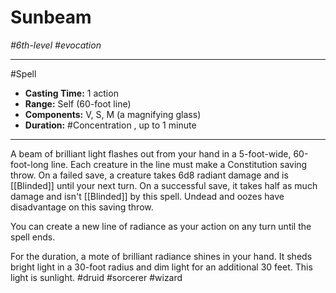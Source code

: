 # Sunbeam
*#6th-level #evocation*
___ 
#Spell
- **Casting Time:** 1 action
- **Range:** Self (60-foot line)
- **Components:** V, S, M (a magnifying glass)
- **Duration:** #Concentration , up to 1 minute
---
A beam of brilliant light flashes out from your hand in a 5-foot-wide, 60-foot-long line. Each creature in the line must make a Constitution saving throw. On a failed save, a creature takes 6d8 radiant damage and is [[Blinded]] until your next turn. On a successful save, it takes half as much damage and isn't [[Blinded]] by this spell. Undead and oozes have disadvantage on this saving throw.

You can create a new line of radiance as your action on any turn until the spell ends.

For the duration, a mote of brilliant radiance shines in your hand. It sheds bright light in a 30-foot radius and dim light for an additional 30 feet. This light is sunlight.
#druid
#sorcerer
#wizard